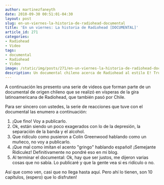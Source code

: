 ```yaml
---
author: martinezfaneyth
date: 2010-09-30 00:51:01-04:30
layout: post
slug: en-un-viernes-la-historia-de-radiohead-documental
title: 'En un viernes: La historia de Radiohead [DOCUMENTAL]'
article_id: 271
categories:
- Radiohead
- Video
tags:
- documental
- Radiohead
- Video
image: /static/img/posts/271/en-un-viernes-la-historia-de-radiohead-documental__1.jpg
description: Un documental chileno acerca de Radiohead al estilo E! True Hollywood Story.
---
```


A continuación les presento una serie de videos que forman parte de un documental de origen chileno que se realizó en vísperas de la gira latinoamericana de Radiohead, que también pasó por Chile.

Para ser sincero con ustedes, la serie de reacciones que tuve con el documental las enumero a continuación:

1. ¡Que fino! Voy a publicarlo.
2. Ok, están siendo un poco exagerados con lo de la depresión, la separación de la banda y el alcohol.
3. Que ridículo como pusieron a Colin Greenwood hablando como un muñeco, no voy a publicarlo.
4. ¡Que mal como imitan el acento "gringo" hablando español! ¡Semejante Ridiculez! Definitivamente no pondré eso en mi blog.
5. Al terminar el documental: Ok, hay que ser justos, me dijeron varias cosas que no sabía. Lo publicaré y que la gente vea si es ridículo o no.

Así que como ven, casi que no llega hasta aquí. Pero ahí lo tienen, son 10 capítulos, (espero) que lo disfruten!

<span class="youtube" data-youtube-id="8Lx0c6LaxzQ"></span>
<span class="youtube" data-youtube-id="bWKkWIbR5vU"></span>
<span class="youtube" data-youtube-id="7tXkbKrQn3I"></span>
<span class="youtube" data-youtube-id="ItMXCrmLsdg"></span>
<span class="youtube" data-youtube-id="ZshT_bBayRg"></span>
<span class="youtube" data-youtube-id="CnTPgk-0bj"></span>
<span class="youtube" data-youtube-id="_FFZO7P2MgU"></span>
<span class="youtube" data-youtube-id="Urg9Jo7I2Jc"></span>
<span class="youtube" data-youtube-id="aMKijQ-eiAY"></span>
<span class="youtube" data-youtube-id="FUCB3VMPDi4"></span>
